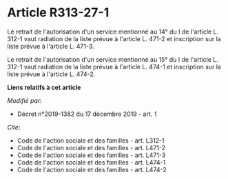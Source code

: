 # Article R313-27-1

Le retrait de l'autorisation d'un service mentionné au 14° du I de l'article L. 312-1 vaut radiation de la liste prévue à
l'article L. 471-2 et inscription sur la liste prévue à l'article L. 471-3.

Le retrait de l'autorisation d'un service mentionné au 15° du I de l'article L. 312-1 vaut radiation de la liste prévue à
l'article L. 474-1 et inscription sur la liste prévue à l'article L. 474-2.

**Liens relatifs à cet article**

_Modifié par_:

  - Décret n°2019-1382 du 17 décembre 2019 - art. 1

_Cite_:

  - Code de l'action sociale et des familles - art. L312-1
  - Code de l'action sociale et des familles - art. L471-2
  - Code de l'action sociale et des familles - art. L471-3
  - Code de l'action sociale et des familles - art. L474-1
  - Code de l'action sociale et des familles - art. L474-2
